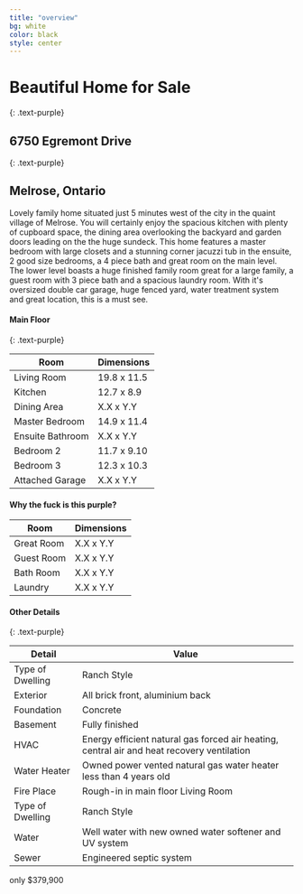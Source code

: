 ```yaml
---
title: "overview"
bg: white
color: black
style: center
---
```


# Beautiful Home for Sale
{: .text-purple}

## 6750 Egremont Drive
{: .text-purple}

## Melrose, Ontario

<span class="fa-stack subtlecircle" style="font-size:100px; background:rgba(255,166,0,0.1)">
  <i class="fa fa-circle fa-stack-2x text-white"></i>
  <i class="fa fa-home fa-stack-1x text-orange"></i>
</span>

Lovely family home situated just 5 minutes west of the city in the quaint village of Melrose. You will certainly enjoy the spacious kitchen with plenty of cupboard space, the dining area overlooking the backyard and garden doors leading on the the huge sundeck. This home features a master bedroom with large closets and a stunning corner jacuzzi tub in the ensuite, 2 good size bedrooms, a 4 piece bath and great room on the main level. The lower level boasts a huge finished family room great for a large family, a guest room with 3 piece bath and a spacious laundry room. With it's oversized double car garage, huge fenced yard, water treatment system and great location, this is a must see.

#### Main Floor
{: .text-purple}
<table>
  <thead>
    <tr>
      <th>Room</th>
      <th>Dimensions</th>
    </tr>
  </thead>
  <tbody>
    <tr>
      <td data-label="Room">Living Room</td>
      <td data-label="Dimensions">19.8 x 11.5</td>
    </tr>
    <tr>
      <td data-label="Room">Kitchen</td>
      <td data-label="Dimensions">12.7 x 8.9</td>
    </tr>
    <tr>
      <td data-label="Room">Dining Area</td>
      <td data-label="Dimensions">X.X x Y.Y</td>
    </tr>
    <tr>
      <td data-label="Room">Master Bedroom</td>
      <td data-label="Dimensions">14.9 x 11.4</td>
    </tr>
    <tr>
      <td data-label="Room">Ensuite Bathroom</td>
      <td data-label="Dimensions">X.X x Y.Y</td>
    </tr>
    <tr>
      <td data-label="Room">Bedroom 2</td>
      <td data-label="Dimensions">11.7 x 9.10</td>
    </tr>
    <tr>
      <td data-label="Room">Bedroom 3</td>
      <td data-label="Dimensions">12.3 x 10.3</td>
    </tr>
    <tr>
      <td data-label="Room">Attached Garage</td>
      <td data-label="Dimensions">X.X x Y.Y</td>
    </tr>
  </tbody>
</table>

#### Why the fuck is this purple?

<table>
  <thead>
    <tr>
      <th>Room</th>
      <th>Dimensions</th>
    </tr>
  </thead>
  <tbody>
    <tr>
      <td data-label="Room">Great Room</td>
      <td data-label="Dimensions">X.X x Y.Y</td>
    </tr>
    <tr>
      <td data-label="Room">Guest Room</td>
      <td data-label="Dimensions">X.X x Y.Y</td>
    </tr>
    <tr>
      <td data-label="Room">Bath Room</td>
      <td data-label="Dimensions">X.X x Y.Y</td>
    </tr>
    <tr>
      <td data-label="Room">Laundry</td>
      <td data-label="Dimensions">X.X x Y.Y</td>
    </tr>
  </tbody>
</table>


#### Other Details
{: .text-purple}
<table>
  <thead>
    <tr>
      <th>Detail</th>
      <th>Value</th>
    </tr>
  </thead>
  <tbody>
    <tr>
      <td data-label="Detail">Type of Dwelling</td>
      <td data-label="Value">Ranch Style</td>
    </tr>
    <tr>
      <td data-label="Detail">Exterior</td>
      <td data-label="Value">All brick front, aluminium back</td>
    </tr>
    <tr>
      <td data-label="Detail">Foundation</td>
      <td data-label="Value">Concrete</td>
    </tr>
    <tr>
      <td data-label="Detail">Basement</td>
      <td data-label="Value">Fully finished</td>
    </tr>
    <tr>
      <td data-label="Detail">HVAC</td>
      <td data-label="Value">Energy efficient natural gas forced air heating, central air and heat recovery ventilation</td>
    </tr>
    <tr>
      <td data-label="Detail">Water Heater</td>
      <td data-label="Value">Owned power vented natural gas water heater less than 4 years old</td>
    </tr>
    <tr>
      <td data-label="Detail">Fire Place</td>
      <td data-label="Value">Rough-in in main floor Living Room</td>
    </tr>
    <tr>
      <td data-label="Detail">Type of Dwelling</td>
      <td data-label="Value">Ranch Style</td>
    </tr>
    <tr>
      <td data-label="Detail">Water</td>
      <td data-label="Value">Well water with new owned water softener and UV system</td>
    </tr>
    <tr>
      <td data-label="Detail">Sewer</td>
      <td data-label="Value">Engineered septic system</td>
    </tr>
  </tbody>
</table>


<span id="forkongithub">
  <a class="bg-blue">
    only $379,900
  </a>
</span>
